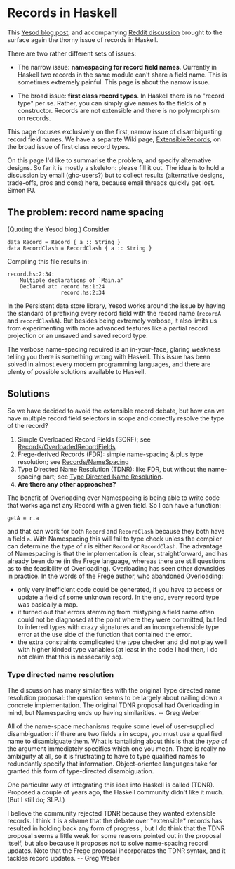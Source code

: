# Records in Haskell



This [
Yesod blog post](http://www.yesodweb.com/blog/2011/09/limitations-of-haskell), and accompanying [
Reddit discussion](http://www.reddit.com/r/haskell/comments/k4lc4/yesod_the_limitations_of_haskell/) brought to the surface again the thorny issue of records in Haskell.



There are two rather different sets of issues:


- The narrow issue: **namespacing for record field names**. Currently in Haskell two records in the same module can't share a field name.  This is sometimes extremely painful.  This page is about the narrow issue.

- The broad issue: **first class record types**.  In Haskell there is no "record type" per se. Rather, you can simply give names to the fields of a constructor.  Records are not extensible and there is no polymorphism on records. 


This page focuses exclusively on the first, narrow issue of disambiguating record field names.  We have a separate Wiki page, [ExtensibleRecords](extensible-records), on the broad issue of first class record types.



On this page I'd like to summarise the problem, and specify alternative designs.  So far it is mostly a skeleton: please fill it out.  The idea is to hold a discussion by email (ghc-users?) but to collect results (alternative designs, trade-offs, pros and cons) here, because email threads quickly get lost.  Simon PJ.


## The problem: record name spacing



(Quoting the Yesod blog.)  Consider


```wiki
data Record = Record { a :: String }
data RecordClash = RecordClash { a :: String }
```


Compiling this file results in:


```wiki
record.hs:2:34:
    Multiple declarations of `Main.a'
    Declared at: record.hs:1:24
                 record.hs:2:34
```


In the Persistent data store library, Yesod works around the issue by having the standard of prefixing every record field with the record name (`recordA` and `recordClashA`). But besides being extremely verbose, it also limits us from experimenting with more advanced features like a partial record projection or an unsaved and saved record type.



The verbose name-spacing required is an in-your-face, glaring weakness telling you there is something wrong with Haskell. This issue has been solved in almost every modern programming languages, and there are plenty of possible solutions available to Haskell.


## Solutions



So we have decided to avoid the extensible record debate, but how can we have multiple record field selectors in scope and correctly resolve the type of the record?


1. Simple Overloaded Record Fields (SORF); see [Records/OverloadedRecordFields](records/overloaded-record-fields)
1. Frege-derived Records (FDR): simple name-spacing & plus type resolution; see [Records/NameSpacing](records/name-spacing)
1. Type Directed Name Resolution (TDNR): like FDR, but without the name-spacing part; see [
  Type Directed Name Resolution](http://hackage.haskell.org/trac/haskell-prime/wiki/TypeDirectedNameResolution).
1. **Are there any other approaches?**


The benefit of Overloading over Namespacing is being able to write code that works against any Record with a given field. So I can have a function:


```wiki
getA = r.a
```


and that can work for both `Record` and `RecordClash` because they both have a field `a`.
With Namespacing this will fail to type check unless the compiler can determine the type of r is either `Record` or `RecordClash`. The advantage of Namespacing is that the implementation is clear, straightforward, and has already been done (in the Frege language, whereas there are still questions as to the feasibility of Overloading). Overloading has seen other downsides in practice. In the words of the Frege author, who abandoned Overloading:


- only very inefficient code could be generated, if you have to access or update a field of some unknown record. In the end, every record type was basically a map.
- it turned out that errors stemming from mistyping a field name often could not be diagnosed at the point where they were committed, but led to inferred types with crazy signatures and an incomprehensible type error at the use side of the function that contained the error.
- the extra constraints complicated the type checker and did not play well with higher kinded type variables (at least in the code I had then, I do not claim that this is nessecarily so).

### Type directed name resolution



The discussion has many similarities with the original Type directed name resolution proposal: the question seems to be largely about nailing down a concrete implementation. The original TDNR proposal had Overloading in mind, but Namespacing ends up having similarities. -- Greg Weber



All of the name-space mechanisms require some level of user-supplied disambiguation: if there are two fields `a` in scope, you must use a qualified name to disambiguate them.  What is tantalising about this is that the *type* of the argument immediately specifies which one you mean. There is really no ambiguity at all, so it is frustrating to have to type qualified names to redundantly specify that information.  Object-oriented languages take for granted this form of type-directed disambiguation.



One particular way of integrating this idea into Haskell is called  (TDNR). Proposed a couple of years ago, the Haskell community didn't like it much.  (But I still do; SLPJ.)



I believe the community rejected TDNR because they wanted extensible records. I think it is a shame that the debate over \*extensible\* records has resulted in holding back any form of progress , but I do think that the TDNR proposal seems a little weak for some reasons pointed out in the proposal itself, but also because it proposes not to solve name-spacing record updates. Note that the Frege proposal incorporates the TDNR syntax, and it tackles record updates. -- Greg Weber


